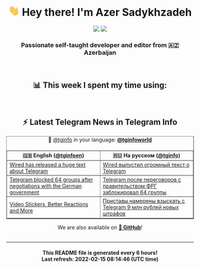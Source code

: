 <div align="center">
	<div>
		<h1>
      <img src="./assets/hi.gif" width="30px"> Hey there! I'm Azer Sadykhzadeh
    </h1>
    <img height="18" src="https://komarev.com/ghpvc/?username=sadykhzadeh&label=Views&color=2081c1&style=flat-square" />
		<a href="https://wakatime.com/@Azer"> <img height="18" src="https://wakatime.com/badge/user/f80ae27a-c328-426f-a381-bc84136e2dd6.svg" /> </a>
    <h3>
      Passionate self-taught developer and editor from 🇦🇿 Azerbaijan
    </h3>
  </div>
  <br>

<h2>📊 This week I spent my time using:</h2>

<!--START_SECTION:waka-->
<!--END_SECTION:waka-->

<br>

<h2>⚡️ Latest Telegram News in Telegram Info</h2>
  <table border>
		<tr>
			<th width="50%">🇬🇧 English (<a href="https://t.me/tginfoen">@tginfoen</a>)</th>
			<th>🇷🇺 На русском (<a href="https://t.me/tginfo">@tginfo</a>)</th>
		</tr>
		<caption>🚩 <a href="https://t.me/tginfo">@tginfo</a> in your language: <a href="https://t.me/tginfoworld"><b>@tginfoworld</b></a><caption/>
  <tr><td><a href="https://t.me/tginfoen/1354">Wired has released a huge text about Telegram</a></td>
    <td><a href="https://t.me/tginfo/3234">‌Wired выпустил огромный текст о Telegram</a></td></tr><tr><td><a href="https://t.me/tginfoen/1353">Telegram blocked 64 groups after negotiations with the German government </a></td>
    <td><a href="https://t.me/tginfo/3233">Telegram после переговоров с правительством ФРГ заблокировал 64 группы</a></td></tr><tr><td><a href="https://t.me/tginfoen/1352">Video Stickers, Better Reactions and More</a></td>
    <td><a href="https://t.me/tginfo/3232">Приставы намерены взыскать с Telegram 9 млн рублей новых штрафов</a></td></tr>
</table>
We are also available on <a href="https://github.com/tginfo"><b>🐙 GitHub</b></a>!
</div>

<br>
<hr>
<h4 align="center">This README file is generated <b>every 6 hours</b>!</br>Last refresh: <b>2022-02-15 08:14:46 (UTC time)</b></h4>
